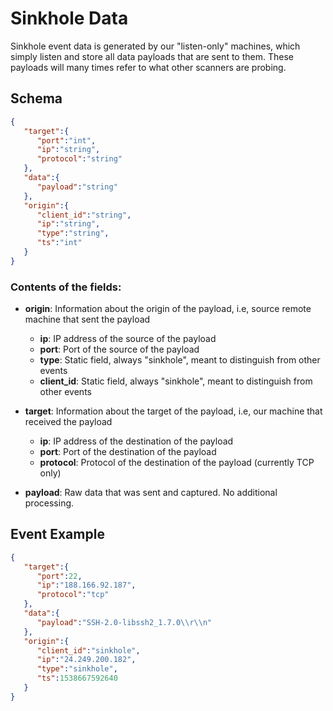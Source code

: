 # Sinkhole Data

Sinkhole event data is generated by our "listen-only" machines, which simply listen and store all data payloads that are sent to them. These payloads will many times refer to what other scanners are probing.

## Schema

```json
{
   "target":{
      "port":"int",
      "ip":"string",
      "protocol":"string"
   },
   "data":{
      "payload":"string"
   },
   "origin":{
      "client_id":"string",
      "ip":"string",
      "type":"string",
      "ts":"int"
   }
}
```

### Contents of the fields:

* **origin**: Information about the origin of the payload, i.e, source remote machine that sent the payload
  * **ip**: IP address of the source of the payload
  * **port**: Port of the source of the payload
  * **type**: Static field, always "sinkhole", meant to distinguish from other events
  * **client_id**: Static field, always "sinkhole", meant to distinguish from other events

* **target**: Information about the target of the payload, i.e, our machine that received the payload
  * **ip**: IP address of the destination of the payload
  * **port**: Port of the destination of the payload
  * **protocol**: Protocol of the destination of the payload (currently TCP only)

* **payload**: Raw data that was sent and captured. No additional processing.

## Event Example

```json
{
   "target":{
      "port":22,
      "ip":"188.166.92.187",
      "protocol":"tcp"
   },
   "data":{
      "payload":"SSH-2.0-libssh2_1.7.0\\r\\n"
   },
   "origin":{
      "client_id":"sinkhole",
      "ip":"24.249.200.182",
      "type":"sinkhole",
      "ts":1538667592640
   }
}
```
